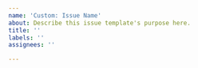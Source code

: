 ```yaml
---
name: 'Custom: Issue Name'
about: Describe this issue template's purpose here.
title: ''
labels: ''
assignees: ''

---
```



